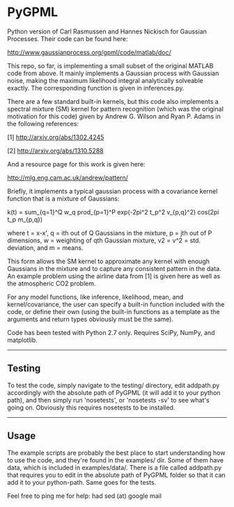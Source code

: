 PyGPML
======

Python version of Carl Rasmussen and Hannes Nickisch for Gaussian Processes. Their code can be found here: 

http://www.gaussianprocess.org/gpml/code/matlab/doc/

This repo, so far, is implementing a small subset of the original MATLAB code from above. It mainly implements a Gaussian process with Gaussian noise, making the maximum likelihood integral analytically solveable exactly. The corresponding function is given in inferences.py.

There are a few standard built-in kernels, but this code also implements a spectral mixture (SM) kernel for pattern recognition (which was the original motivation for this code) given by Andrew G. Wilson and Ryan P. Adams in the following references:

[1] http://arxiv.org/abs/1302.4245

[2] http://arxiv.org/abs/1310.5288

And a resource page for this work is given here:

http://mlg.eng.cam.ac.uk/andrew/pattern/

Briefly, it implements a typical gaussian process with a covariance kernel function that is a mixture of Gaussians:

k(t) = sum_{q=1}^Q w_q prod_{p=1}^P exp(-2pi^2 t_p^2 v_{p,q}^2) cos(2pi t_p m_{p,q})

where t = x-x', q = ith out of Q Gaussians in the mixture, p = jth out of P dimensions, w = weighting of qth Gaussian mixture, v2 = v^2 = std. deviation, and m = means.

This form allows the SM kernel to approximate any kernel with enough Gaussians in the mixture and to capture any consistent pattern in the data. An example problem using the airline data from [1] is given here as well as the atmospheric CO2 problem.

For any model functions, like inference, likelihood, mean, and kernel/covariance, the user can specify a built-in function included with the code, or define their own (using the built-in functions as a template as the arguments and return types obviously must be the same).

Code has been tested with Python 2.7 only. Requires SciPy, NumPy, and matplotlib.

--------

## Testing

To test the code, simply navigate to the testing/ directory, edit addpath.py accordingly with the absolute path of PyGPML (it will add it to your python path), and then simply run 'nosetests', or 'nosetests -sv' to see what's going on. Obviously this requires nosetests to be installed.

--------

## Usage

The example scripts are probably the best place to start understanding how to use the code, and they're found in the examples/ dir. Some of them have data, which is included in examples/data/. There is a file called addpath.py that requires you to edit in the absolute path of PyGPML folder so that it can add it to your python-path. Same goes for the tests.

Feel free to ping me for help: had sed (at) google mail
